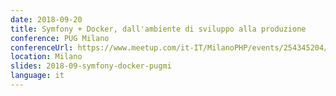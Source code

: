 ```yaml
---
date: 2018-09-20
title: Symfony + Docker, dall'ambiente di sviluppo alla produzione
conference: PUG Milano
conferenceUrl: https://www.meetup.com/it-IT/MilanoPHP/events/254345204/
location: Milano
slides: 2018-09-symfony-docker-pugmi
language: it
---
```

